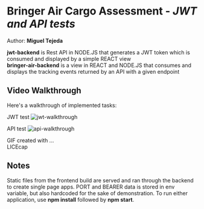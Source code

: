 # Bringer Air Cargo Assessment - *JWT and API tests*

Author: **Miguel Tejeda**

**jwt-backend** is Rest API in NODE.JS that generates a JWT token which is consumed and displayed by a simple REACT view  
**bringer-air-backend** is a view in REACT and NODE.JS that consumes and displays the tracking events returned by an API with a given endpoint


## Video Walkthrough

Here's a walkthrough of implemented tasks:

JWT test
![jwt-walkthrough](https://user-images.githubusercontent.com/87674177/212670949-de576f49-79e9-4499-99cc-7812ac54707d.gif)


API test
![api-walkthrough](https://user-images.githubusercontent.com/87674177/212670585-9025ed69-3997-453d-9155-b5358f45345a.gif)

GIF created with ...  
LICEcap

## Notes

Static files from the frontend build are served and ran through the backend to create single page apps.
PORT and BEARER data is stored in env variable, but also hardcoded for the sake of demonstration.
To run either application, use **npm install** followed by **npm start**. 

